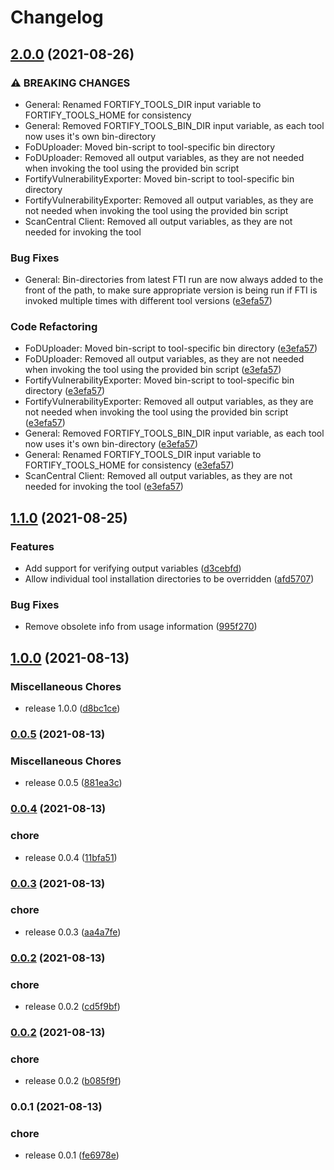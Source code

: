 # Changelog

## [2.0.0](https://www.github.com/fortify/FortifyToolsInstaller/compare/v1.1.0...v2.0.0) (2021-08-26)


### ⚠ BREAKING CHANGES

* General: Renamed FORTIFY_TOOLS_DIR input variable to FORTIFY_TOOLS_HOME for consistency
* General: Removed FORTIFY_TOOLS_BIN_DIR input variable, as each tool now uses it's own bin-directory
* FoDUploader: Moved bin-script to tool-specific bin directory
* FoDUploader: Removed all output variables, as they are not needed when invoking the tool using the provided bin script
* FortifyVulnerabilityExporter: Moved bin-script to tool-specific bin directory
* FortifyVulnerabilityExporter: Removed all output variables, as they are not needed when invoking the tool using the provided bin script
* ScanCentral Client: Removed all output variables, as they are not needed for invoking the tool

### Bug Fixes

* General: Bin-directories from latest FTI run are now always added to the front of the path, to make sure appropriate version is being run if FTI is invoked multiple times with different tool versions ([e3efa57](https://www.github.com/fortify/FortifyToolsInstaller/commit/e3efa574f9bcc2ff69f21de7c2c598865f601a0e))


### Code Refactoring

* FoDUploader: Moved bin-script to tool-specific bin directory ([e3efa57](https://www.github.com/fortify/FortifyToolsInstaller/commit/e3efa574f9bcc2ff69f21de7c2c598865f601a0e))
* FoDUploader: Removed all output variables, as they are not needed when invoking the tool using the provided bin script ([e3efa57](https://www.github.com/fortify/FortifyToolsInstaller/commit/e3efa574f9bcc2ff69f21de7c2c598865f601a0e))
* FortifyVulnerabilityExporter: Moved bin-script to tool-specific bin directory ([e3efa57](https://www.github.com/fortify/FortifyToolsInstaller/commit/e3efa574f9bcc2ff69f21de7c2c598865f601a0e))
* FortifyVulnerabilityExporter: Removed all output variables, as they are not needed when invoking the tool using the provided bin script ([e3efa57](https://www.github.com/fortify/FortifyToolsInstaller/commit/e3efa574f9bcc2ff69f21de7c2c598865f601a0e))
* General: Removed FORTIFY_TOOLS_BIN_DIR input variable, as each tool now uses it's own bin-directory ([e3efa57](https://www.github.com/fortify/FortifyToolsInstaller/commit/e3efa574f9bcc2ff69f21de7c2c598865f601a0e))
* General: Renamed FORTIFY_TOOLS_DIR input variable to FORTIFY_TOOLS_HOME for consistency ([e3efa57](https://www.github.com/fortify/FortifyToolsInstaller/commit/e3efa574f9bcc2ff69f21de7c2c598865f601a0e))
* ScanCentral Client: Removed all output variables, as they are not needed for invoking the tool ([e3efa57](https://www.github.com/fortify/FortifyToolsInstaller/commit/e3efa574f9bcc2ff69f21de7c2c598865f601a0e))

## [1.1.0](https://www.github.com/fortify/FortifyToolsInstaller/compare/v1.0.0...v1.1.0) (2021-08-25)


### Features

* Add support for verifying output variables ([d3cebfd](https://www.github.com/fortify/FortifyToolsInstaller/commit/d3cebfd87b441552fc519693b294ff9250ab6c9e))
* Allow individual tool installation directories to be overridden ([afd5707](https://www.github.com/fortify/FortifyToolsInstaller/commit/afd5707eff3ecbfb7a0d85f62c5c1ead83372f1e))


### Bug Fixes

* Remove obsolete info from usage information ([995f270](https://www.github.com/fortify/FortifyToolsInstaller/commit/995f27008c2149234ed1b56bab21c5ca1a598aff))

## [1.0.0](https://www.github.com/fortify/FortifyToolsInstaller/compare/v0.0.5...v1.0.0) (2021-08-13)


### Miscellaneous Chores

* release 1.0.0 ([d8bc1ce](https://www.github.com/fortify/FortifyToolsInstaller/commit/d8bc1ce11952b757163316698fc3da27e76cd7d8))

### [0.0.5](https://www.github.com/fortify/FortifyToolsInstaller/compare/v0.0.4...v0.0.5) (2021-08-13)


### Miscellaneous Chores

* release 0.0.5 ([881ea3c](https://www.github.com/fortify/FortifyToolsInstaller/commit/881ea3c02be252fb19884d0ddd0433194b99ae32))

### [0.0.4](https://www.github.com/fortify/FortifyToolsInstaller/compare/v0.0.3...v0.0.4) (2021-08-13)


### chore

* release 0.0.4 ([11bfa51](https://www.github.com/fortify/FortifyToolsInstaller/commit/11bfa517335d87772982330e8f5c18a5d1ee1980))

### [0.0.3](https://www.github.com/fortify/FortifyToolsInstaller/compare/v0.0.2...v0.0.3) (2021-08-13)


### chore

* release 0.0.3 ([aa4a7fe](https://www.github.com/fortify/FortifyToolsInstaller/commit/aa4a7fef5fa35257fea139f1f9c67e730c38bedb))

### [0.0.2](https://www.github.com/fortify/FortifyToolsInstaller/compare/v0.0.2...v0.0.2) (2021-08-13)


### chore

* release 0.0.2 ([cd5f9bf](https://www.github.com/fortify/FortifyToolsInstaller/commit/cd5f9bf627a8759a0b3ea3f4df373a734c15f8ca))

### [0.0.2](https://www.github.com/fortify/FortifyToolsInstaller/compare/v0.0.1...v0.0.2) (2021-08-13)


### chore

* release 0.0.2 ([b085f9f](https://www.github.com/fortify/FortifyToolsInstaller/commit/b085f9f2cb1701c454a0da84aecab6e2df01b782))

### 0.0.1 (2021-08-13)


### chore

* release 0.0.1 ([fe6978e](https://www.github.com/fortify/FortifyToolsInstaller/commit/fe6978e1a7015a718fa108789cf04018101a6e94))

